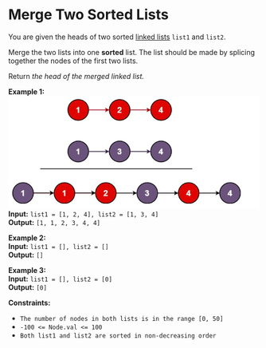# Merge Two Sorted Lists

You are given the heads of two sorted [linked lists](https://www.geeksforgeeks.org/what-is-linked-list) `list1` and `list2`.

Merge the two lists into one __sorted__ list. The list should be made by splicing together the nodes of the first two lists.

Return *the head of the merged linked list.*



**Example 1:** \
![example 1](example_1.png) \
__Input:__ ```list1 = [1, 2, 4], list2 = [1, 3, 4]```\
__Output:__ ```[1, 1, 2, 3, 4, 4]```

**Example 2:** \
__Input:__ ```list1 = [], list2 = []```\
__Output:__ ```[]```

**Example 3:** \
__Input:__ ```list1 = [], list2 = [0]```\
__Output:__ ```[0]```



**Constraints:**
* ```The number of nodes in both lists is in the range [0, 50]```
* ```-100 <= Node.val <= 100```
* ```Both list1 and list2 are sorted in non-decreasing order```
